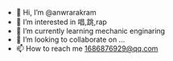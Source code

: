 - 👋 Hi, I’m @anwrarakram
- 👀 I’m interested in  唱,跳,rap
- 🌱 I’m currently learning  mechanic enginaring
- 💞️ I’m looking to collaborate on ...
- 📫 How to reach me 1686876929@qq.com
<!---
anwrarakram/anwrarakram is a ✨ special ✨ repository because its `README.md` (this file) appears on your GitHub profile.
You can click the Preview link to take a look at your changes.
--->
